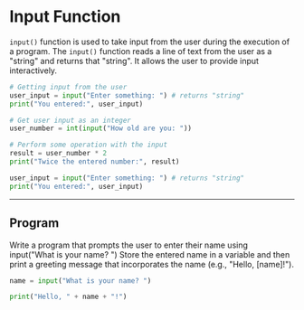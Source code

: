 # Input Function

`input()` function is used to take input from the user during the execution of a program. The `input()` function reads a line of text from the user as a "string" and returns that "string". It allows the user to provide input interactively.

```py
# Getting input from the user
user_input = input("Enter something: ") # returns "string"
print("You entered:", user_input)
```

```py
# Get user input as an integer
user_number = int(input("How old are you: "))

# Perform some operation with the input
result = user_number * 2
print("Twice the entered number:", result)
```

```py
user_input = input("Enter something: ") # returns "string"
print("You entered:", user_input)
```

---

## Program

Write a program that prompts the user to enter their name using input("What is your name? ") Store the entered name in a variable and then print a greeting message that incorporates the name (e.g., "Hello, [name]!").

```python
name = input("What is your name? ")

print("Hello, " + name + "!")
```
